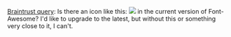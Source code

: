 <a href="https://github.com/scripting/Scripting-News/issues/147">Braintrust query</a>: Is there an icon like this:  <img src="http://scripting.com/images/2020/01/28/fileIcon.png"> in the current version of Font-Awesome? I'd like to upgrade to the latest, but without this or something very close to it, I can't. 
